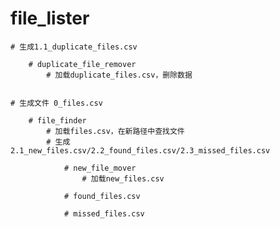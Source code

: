 
# file_lister

    # 生成1.1_duplicate_files.csv 

        # duplicate_file_remover
            # 加载duplicate_files.csv，删除数据


    # 生成文件 0_files.csv 

        # file_finder
            # 加载files.csv，在新路径中查找文件
            # 生成2.1_new_files.csv/2.2_found_files.csv/2.3_missed_files.csv

                # new_file_mover
                    # 加载new_files.csv
                    
                # found_files.csv

                # missed_files.csv











